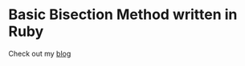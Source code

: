 # Basic Bisection Method written in Ruby
Check out my [blog](https://medium.com/@smei8800/bisection-method-c004f706d562)

